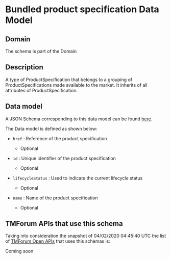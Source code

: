 # Bundled product specification Data Model

## Domain

The  schema is part of the  Domain

## Description

A type of ProductSpecification that belongs to a grouping of ProductSpecifications made available to the market. It inherits of all attributes of ProductSpecification.

## Data model

A JSON Schema corresponding to this data model can be found
[here](https://github.com/tmforum-rand/schemas/blob/candidates/Product/BundledProductSpecification.schema.json).

The Data model is defined as shown below:
- `href` : Reference of the product specification

  - Optional

- `id` : Unique identifier of the product specification

  - Optional

- `lifecycleStatus` : Used to indicate the current lifecycle status

  - Optional

- `name` : Name of the product specification

  - Optional





## TMForum APIs that use this schema

Taking into consideration the snapshot of 04/02/2020 04:45:40 UTC the list of [TMForum Open APIs](https://www.tmforum.org/open-apis/) that uses this schemas is:

Coming soon